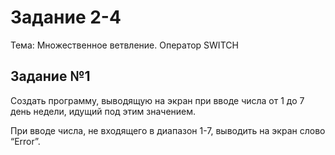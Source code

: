 # Задание 2-4

Тема: Множественное ветвление. Оператор SWITCH

## Задание №1

Создать программу, выводящую на экран при вводе числа от 1 до 7 день недели, идущий под этим значением.

При вводе числа, не входящего в диапазон 1-7, выводить на экран слово “Error”.



